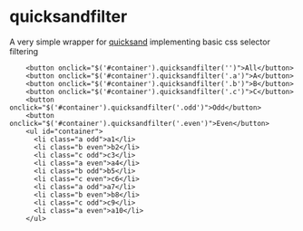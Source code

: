 quicksandfilter
===============

A very simple wrapper for [quicksand](https://github.com/razorjack/quicksand) implementing basic css selector filtering

```
    <button onclick="$('#container').quicksandfilter('')">All</button>
    <button onclick="$('#container').quicksandfilter('.a')">A</button>
    <button onclick="$('#container').quicksandfilter('.b')">B</button>
    <button onclick="$('#container').quicksandfilter('.c')">C</button>
    <button onclick="$('#container').quicksandfilter('.odd')">Odd</button>
    <button onclick="$('#container').quicksandfilter('.even')">Even</button>
    <ul id="container">
      <li class="a odd">a1</li>
      <li class="b even">b2</li>
      <li class="c odd">c3</li>
      <li class="a even">a4</li>
      <li class="b odd">b5</li>
      <li class="c even">c6</li>
      <li class="a odd">a7</li>
      <li class="b even">b8</li>
      <li class="c odd">c9</li>
      <li class="a even">a10</li>
    </ul>
```

